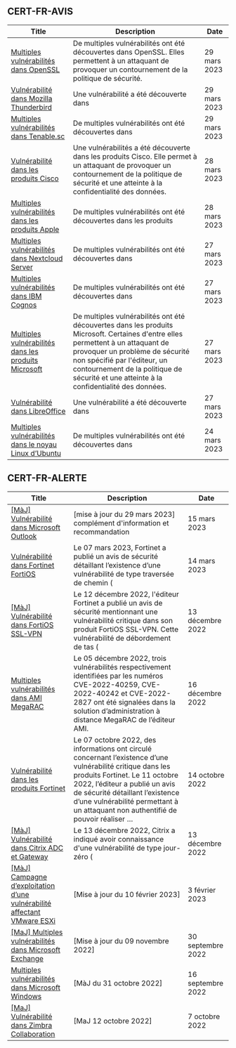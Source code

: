 
## CERT-FR-AVIS
|Title|Description|Date|
|---|---|---|
| [Multiples vulnérabilités dans OpenSSL](https://www.cert.ssi.gouv.fr/avis/CERTFR-2023-AVI-0269/) | De multiples vulnérabilités ont été découvertes dans OpenSSL. Elles permettent à un attaquant de provoquer un contournement de la politique de sécurité. | 29 mars 2023 |
| [Vulnérabilité dans Mozilla Thunderbird](https://www.cert.ssi.gouv.fr/avis/CERTFR-2023-AVI-0268/) | Une vulnérabilité a été découverte dans  | 29 mars 2023 |
| [Multiples vulnérabilités dans Tenable.sc](https://www.cert.ssi.gouv.fr/avis/CERTFR-2023-AVI-0267/) | De multiples vulnérabilités ont été découvertes dans  | 29 mars 2023 |
| [Vulnérabilité dans les produits Cisco](https://www.cert.ssi.gouv.fr/avis/CERTFR-2023-AVI-0266/) | Une vulnérabilités a été découverte dans les produits Cisco. Elle permet à un attaquant de provoquer un contournement de la politique de sécurité et une atteinte à la confidentialité des données. | 28 mars 2023 |
| [Multiples vulnérabilités dans les produits Apple](https://www.cert.ssi.gouv.fr/avis/CERTFR-2023-AVI-0265/) | De multiples vulnérabilités ont été découvertes dans les produits  | 28 mars 2023 |
| [Multiples vulnérabilités dans Nextcloud Server](https://www.cert.ssi.gouv.fr/avis/CERTFR-2023-AVI-0264/) | De multiples vulnérabilités ont été découvertes dans  | 27 mars 2023 |
| [Multiples vulnérabilités dans IBM Cognos](https://www.cert.ssi.gouv.fr/avis/CERTFR-2023-AVI-0263/) | De multiples vulnérabilités ont été découvertes dans  | 27 mars 2023 |
| [Multiples vulnérabilités dans les produits Microsoft](https://www.cert.ssi.gouv.fr/avis/CERTFR-2023-AVI-0262/) | De multiples vulnérabilités ont été découvertes dans les produits Microsoft. Certaines d'entre elles permettent à un attaquant de provoquer un problème de sécurité non spécifié par l'éditeur, un contournement de la politique de sécurité et une atteinte à la confidentialité des données. | 27 mars 2023 |
| [Vulnérabilité dans LibreOffice](https://www.cert.ssi.gouv.fr/avis/CERTFR-2023-AVI-0261/) | Une vulnérabilité a été découverte dans  | 27 mars 2023 |
| [Multiples vulnérabilités dans le noyau Linux d’Ubuntu](https://www.cert.ssi.gouv.fr/avis/CERTFR-2023-AVI-0260/) | De multiples vulnérabilités ont été découvertes dans  | 24 mars 2023 |
## CERT-FR-ALERTE
|Title|Description|Date|
|---|---|---|
| [[MàJ] Vulnérabilité dans Microsoft Outlook](https://www.cert.ssi.gouv.fr/alerte/CERTFR-2023-ALE-002/) | [mise à jour du 29 mars 2023] complément d'information et recommandation | 15 mars 2023 |
| [Vulnérabilité dans Fortinet FortiOS](https://www.cert.ssi.gouv.fr/alerte/CERTFR-2023-ALE-001/) | Le 07 mars 2023, Fortinet a publié un avis de sécurité détaillant l’existence d’une vulnérabilité de type traversée de chemin ( | 14 mars 2023 |
| [[MàJ] Vulnérabilité dans FortiOS SSL-VPN](https://www.cert.ssi.gouv.fr/alerte/CERTFR-2022-ALE-012/) | Le 12 décembre 2022, l'éditeur Fortinet a publié un avis de sécurité mentionnant une vulnérabilité critique dans son produit FortiOS SSL-VPN. Cette vulnérabilité de débordement de tas ( | 13 décembre 2022 |
| [Multiples vulnérabilités dans AMI MegaRAC](https://www.cert.ssi.gouv.fr/alerte/CERTFR-2022-ALE-014/) | Le 05 décembre 2022, trois vulnérabilités respectivement identifiées par les numéros CVE-2022-40259, CVE-2022-40242 et CVE-2022-2827 ont été signalées dans la solution d’administration à distance MegaRAC de l’éditeur AMI. | 16 décembre 2022 |
| [Vulnérabilité dans les produits Fortinet](https://www.cert.ssi.gouv.fr/alerte/CERTFR-2022-ALE-011/) | Le 07 octobre 2022, des informations ont circulé concernant l’existence d’une vulnérabilité critique dans les produits Fortinet. Le 11 octobre 2022, l’éditeur a publié un avis de sécurité détaillant l’existence d’une vulnérabilité permettant à un attaquant non authentifié de pouvoir réaliser … | 14 octobre 2022 |
| [[MàJ] Vulnérabilité dans Citrix ADC et Gateway](https://www.cert.ssi.gouv.fr/alerte/CERTFR-2022-ALE-013/) | Le 13 décembre 2022, Citrix a indiqué avoir connaissance d'une vulnérabilité de type jour-zéro ( | 13 décembre 2022 |
| [[MàJ] Campagne d’exploitation d’une vulnérabilité affectant VMware ESXi](https://www.cert.ssi.gouv.fr/alerte/CERTFR-2023-ALE-015/) | [Mise à jour du 10 février 2023] | 3 février 2023 |
| [[MaJ] Multiples vulnérabilités dans Microsoft Exchange](https://www.cert.ssi.gouv.fr/alerte/CERTFR-2022-ALE-008/) | [Mise à jour du 09 novembre 2022] | 30 septembre 2022 |
| [Multiples vulnérabilités dans Microsoft Windows](https://www.cert.ssi.gouv.fr/alerte/CERTFR-2022-ALE-007/) | [MàJ du 31 octobre 2022] | 16 septembre 2022 |
| [[MaJ] Vulnérabilité dans Zimbra Collaboration](https://www.cert.ssi.gouv.fr/alerte/CERTFR-2022-ALE-009/) | [MaJ 12 octobre 2022]  | 7 octobre 2022 |
